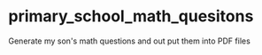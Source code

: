 primary_school_math_quesitons
=============================

Generate my son's math questions and out put them into PDF files 
